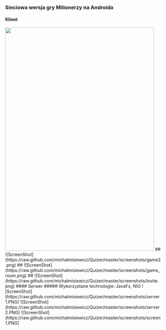 ### Sieciowa wersja gry Milionerzy na Androida
#### Klient
<img src="https://raw.github.com/michalmisiewicz/Quizer/master/screenshots/game1.png" width="480" height="720">
##
![ScreenShot](https://raw.github.com/michalmisiewicz/Quizer/master/screenshots/game2.png)
##
![ScreenShot](https://raw.github.com/michalmisiewicz/Quizer/master/screenshots/game_room.png)
##
![ScreenShot](https://raw.github.com/michalmisiewicz/Quizer/master/screenshots/invite.png)
#### Serwer
##### Wykorzystane technologie: JavaFx, NIO
![ScreenShot](https://raw.github.com/michalmisiewicz/Quizer/master/screenshots/server1.PNG)
![ScreenShot](https://raw.github.com/michalmisiewicz/Quizer/master/screenshots/server2.PNG)
![ScreenShot](https://raw.github.com/michalmisiewicz/Quizer/master/screenshots/screen1.PNG)
